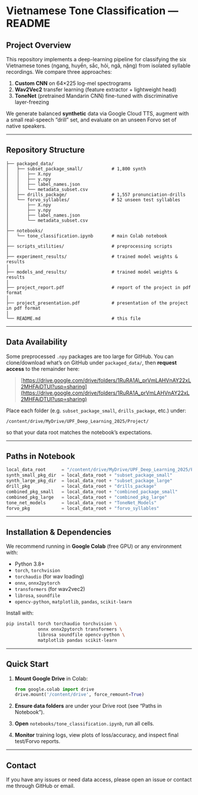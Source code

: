 # Vietnamese Tone Classification — README

## Project Overview

This repository implements a deep-learning pipeline for classifying the six Vietnamese tones (ngang, huyền, sắc, hỏi, ngã, nặng) from isolated syllable recordings. We compare three approaches:

1. **Custom CNN** on 64×225 log-mel spectrograms
2. **Wav2Vec2** transfer learning (feature extractor + lightweight head)
3. **ToneNet** (pretrained Mandarin CNN) fine-tuned with discriminative layer-freezing

We generate balanced **synthetic** data via Google Cloud TTS, augment with a small real-speech “drill” set, and evaluate on an unseen Forvo set of native speakers.

---

## Repository Structure

```
├── packaged_data/  
│   ├── subset_package_small/           # 1,800 synth
│   │   ├── X.npy  
│   │   ├── y.npy  
│   │   ├── label_names.json  
│   │   └── metadata_subset.csv  
│   ├── drills_package/                 # 1,557 pronunciation-drills  
│   └── forvo_syllables/                # 52 unseen test syllables  
│       ├── X.npy  
│       ├── y.npy  
│       ├── label_names.json  
│       └── metadata_subset.csv  
│  
├── notebooks/  
│   └── tone_classification.ipynb       # main Colab notebook  
│  
├── scripts_utilities/                  # preprocessing scripts  
│  
├── experiment_results/                 # trained model weights & results  
│  
├── models_and_results/ 				# trained model weights & results  
│
├── project_report.pdf					# report of the project in pdf format  
│
├── project_presentation.pdf			# presentation of the project in pdf format  
│ 
└── README.md                           # this file  
```

---

## Data Availability

Some preprocessed `.npy` packages are too large for GitHub. You can clone/download what’s on GitHub under `packaged_data/`, then **request access** to the remainder here:

> [https://drive.google.com/drive/folders/1RuRA1A\_prVmLAHVnAY22xL2MHFAiDTUl?usp=sharing](https://drive.google.com/drive/folders/1RuRA1A_prVmLAHVnAY22xL2MHFAiDTUl?usp=sharing)

Place each folder (e.g. `subset_package_small`, `drills_package`, etc.) under:

```
/content/drive/MyDrive/UPF_Deep_Learning_2025/Project/
```

so that your data root matches the notebook’s expectations.

---

## Paths in Notebook

```python
local_data_root      = "/content/drive/MyDrive/UPF_Deep_Learning_2025/Project/"
synth_small_pkg_dir  = local_data_root + "subset_package_small"
synth_large_pkg_dir  = local_data_root + "subset_package_large"
drill_pkg            = local_data_root + "drills_package"
combined_pkg_small   = local_data_root + "combined_package_small"
combined_pkg_large   = local_data_root + "combined_pkg_large"
tone_net_models      = local_data_root + "ToneNet_Models"
forvo_pkg            = local_data_root + "forvo_syllables"
```

---

## Installation & Dependencies

We recommend running in **Google Colab** (free GPU) or any environment with:

* Python 3.8+
* `torch`, `torchvision`
* `torchaudio` (for wav loading)
* `onnx`, `onnx2pytorch`
* `transformers` (for wav2vec2)
* `librosa`, `soundfile`
* `opencv-python`, `matplotlib`, `pandas`, `scikit-learn`

Install with:

```bash
pip install torch torchaudio torchvision \
            onnx onnx2pytorch transformers \
            librosa soundfile opencv-python \
            matplotlib pandas scikit-learn
```

---

## Quick Start

1. **Mount Google Drive** in Colab:

   ```python
   from google.colab import drive
   drive.mount('/content/drive', force_remount=True)
   ```

2. **Ensure data folders** are under your Drive root (see “Paths in Notebook”).

3. **Open** `notebooks/tone_classification.ipynb`, run all cells.

4. **Monitor** training logs, view plots of loss/accuracy, and inspect final test/Forvo reports.

---

## Contact

If you have any issues or need data access, please open an issue or contact me through GitHub or email.
